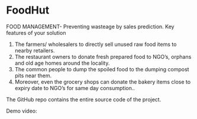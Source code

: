 # FoodHut
FOOD MANAGEMENT- Preventing wasteage by sales prediction.
Key features of your solution
1. The farmers/ wholesalers to directly sell unused raw food items to nearby retailers.
2. The restaurant owners to donate fresh prepared food to NGO’s, orphans and old age homes around the locality.
3. The common people to dump the spoiled food to the dumping compost pits near them.
4. Moreover, even the grocery shops can donate the bakery items close to expiry date to NGO’s for same day consumption..

The GitHub repo contains the entire source code of the project. 

Demo video:
